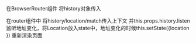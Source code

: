 在BrowserRouter组件 将history对象传入

在router组件中 将history/location/match传入上下文 
并this.props.history.listen监听地址变化，将Location放入state中，地址变化的时候this.setState({location }) 重新渲染页面
